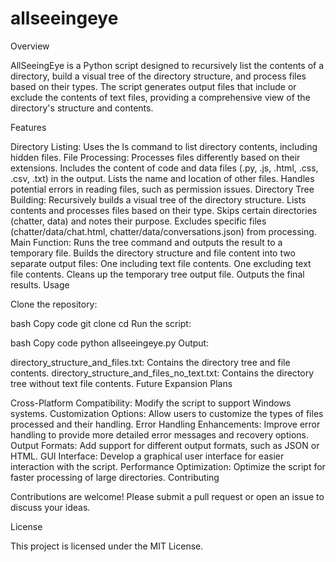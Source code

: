 # allseeingeye
Overview

AllSeeingEye is a Python script designed to recursively list the contents of a directory, build a visual tree of the directory structure, and process files based on their types. The script generates output files that include or exclude the contents of text files, providing a comprehensive view of the directory's structure and contents.

Features

Directory Listing: Uses the ls command to list directory contents, including hidden files.
File Processing:
Processes files differently based on their extensions.
Includes the content of code and data files (.py, .js, .html, .css, .csv, .txt) in the output.
Lists the name and location of other files.
Handles potential errors in reading files, such as permission issues.
Directory Tree Building:
Recursively builds a visual tree of the directory structure.
Lists contents and processes files based on their type.
Skips certain directories (chatter, data) and notes their purpose.
Excludes specific files (chatter/data/chat.html, chatter/data/conversations.json) from processing.
Main Function:
Runs the tree command and outputs the result to a temporary file.
Builds the directory structure and file content into two separate output files:
One including text file contents.
One excluding text file contents.
Cleans up the temporary tree output file.
Outputs the final results.
Usage

Clone the repository:

bash
Copy code
git clone <repository-url>
cd <repository-directory>
Run the script:

bash
Copy code
python allseeingeye.py
Output:

directory_structure_and_files.txt: Contains the directory tree and file contents.
directory_structure_and_files_no_text.txt: Contains the directory tree without text file contents.
Future Expansion Plans

Cross-Platform Compatibility: Modify the script to support Windows systems.
Customization Options: Allow users to customize the types of files processed and their handling.
Error Handling Enhancements: Improve error handling to provide more detailed error messages and recovery options.
Output Formats: Add support for different output formats, such as JSON or HTML.
GUI Interface: Develop a graphical user interface for easier interaction with the script.
Performance Optimization: Optimize the script for faster processing of large directories.
Contributing

Contributions are welcome! Please submit a pull request or open an issue to discuss your ideas.

License

This project is licensed under the MIT License.
